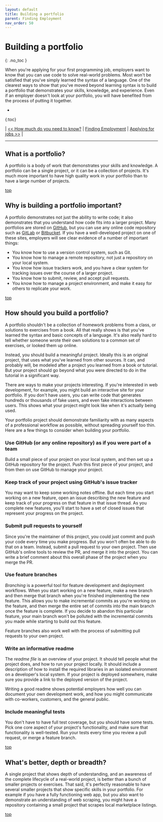 ```yaml
---
layout: default
title: Building a portfolio
parent: Finding Employment
nav_order: 50
---
```

      
# Building a portfolio
{: .no_toc }

When you're applying for your first programming job, employers want to know that you can use code to solve real-world problems. Most won't be satisfied that you've simply learned the syntax of a language. One of the clearest ways to show that you've moved beyond learning syntax is to build a portfolio that demonstrates your skills, knowledge, and experience. Even if an employer doesn't look at your portfolio, you will have benefited from the process of putting it together.

* 
{:toc}

| [<< How much do you need to know?](../what_learn/) | [Finding Employment](../../finding_employment/) | [Applying for jobs >>](../../finding_employment/applying_jobs/) |

---

## What is a portfolio?

A portfolio is a body of work that demonstrates your skills and knowledge. A portfolio can be a single project, or it can be a collection of projects. It's much more important to have high quality work in your portfolio than to have a large number of projects.

[top](#top)

## Why is building a portfolio important?

A portfolio demonstrates not just the ability to write code; it also demonstrates that you understand how code fits into a larger project. Many portfolios are stored on [GitHub](https://github.com), but you can use any online code repository such as [GitLab](https://about.gitlab.com) or [Bitbucket](https://bitbucket.org). If you have a well-developed project on one of these sites, employers will see clear evidence of a number of important things:

- You know how to use a version control system, such as Git.
- You know how to manage a remote repository, not just a repository on your local system.
- You know how issue trackers work, and you have a clear system for tracking issues over the course of a larger project.
- You know how to submit, review, and accept pull requests.
- You know how to manage a project environment, and make it easy for others to replicate your work.

[top](#top)

## How should you build a portfolio?

A portfolio shouldn't be a collection of homework problems from a class, or solutions to exercises from a book. All that really shows is that you've learned the syntax and basic concepts of a language. It's also really hard to tell whether someone wrote their own solutions to a common set of exercises, or looked them up online.

Instead, you should build a meaningful project. Ideally this is an original project, that uses what you've learned from other sources. It can, and probably will, be modeled after a project you learned from a book or tutorial. But your project should go beyond what you were directed to do in the tutorial in a significant way.

There are ways to make your projects interesting. If you're interested in web development, for example, you might build an interactive site for your portfolio. If you don't have users, you can write code that generates hundreds or thousands of fake users, and even fake interactions between users. This shows what your project might look like when it's actually being used.

Your portfolio project should demonstrate familiarity with as many aspects of a professional workflow as possible, without spreading yourself too thin. Here are a few things to consider when building your portfolio.

### Use GitHub (or any online repository) as if you were part of a team

  Build a small piece of your project on your local system, and then set up a GitHub repository for the project. Push this first piece of your project, and from then on use GitHub to manage your project.

### Keep track of your project using GitHub's issue tracker

  You may want to keep some working notes offline. But each time you start working on a new feature, open an issue describing the new feature and keep track of your progress on that feature in that issue thread. As you complete new features, you'll start to have a set of closed issues that represent your progress on the project.

### Submit pull requests to yourself

  Since you're the maintainer of this project, you could just commit and push your code every time you make progress. But you won't often be able to do that on a team. Instead, submit a pull request to your own project. Then use GitHub's online tools to review the PR, and merge it into the project. You can write a brief comment about this overall phase of the project when you merge the PR.

### Use feature branches

  *Branching* is a powerful tool for feature development and deployment workflows. When you start working on a new feature, make a new branch and then merge that branch when you're finished implementing the new feature. This allows you to make incremental commits as you're working on the feature, and then merge the entire set of commits into the main branch once the feature is complete. If you decide to abandon this particular feature, your main branch won't be polluted with the incremental commits you made while starting to build out this feature.

  Feature branches also work well with the process of submitting pull requests to your own project.

### Write an informative readme

  The *readme file* is an overview of your project. It should tell people what the project does, and how to run your project locally. It should include a description of how to install the required libraries in an isolated environment on a developer's local system. If your project is deployed somewhere, make sure you provide a link to the deployed version of the project.

  Writing a good readme shows potential employers how well you can document your own development work, and how you might communicate with co-workers, customers, and the general public.

### Include meaningful tests

  You don't have to have full test coverage, but you should have some tests. Pick one core aspect of your project's functionality, and make sure that functionality is well-tested. Run your tests every time you review a pull request, or merge a feature branch.

[top](#top)

## What's better, depth or breadth?

A single project that shows depth of understanding, and an awareness of the complete lifecycle of a real-world project, is better than a bunch of smaller projects or exercises. That said, it's perfectly reasonable to have several smaller projects that show specific skills in your portfolio. For example if you have a fully functioning web app, but you also want to demonstrate an understanding of web scraping, you might have a repository containing a small project that scrapes local marketplace listings.

[top](#top)